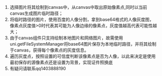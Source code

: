 1. 选择图片将其绘制到canvas中，从canvas中取出原始像素点,同时以当前canvas生成图片临时路径；
2. 将临时路径的图片，使用百度的人像分割，拿到base64格式的人像灰度图，像素点灰度值>0时代表其可能为人像边缘的像素点，灰度值越高代表可能性越大；
3. 由于canvas组件只支持绘制本地图片和网络图片，故需使用uni.getFileSystemManager将base64图片保存为本地临时路径，并将其绘制于canvas，获得每个像素点的灰度信息。
4. 遍历灰度点，按照设置的可信度判断该像素点是否为人像，以此来决定是使用最初保存的源像素点还是设置为背景，实现证件照换底
5. 有疑问请联系qq1403888190